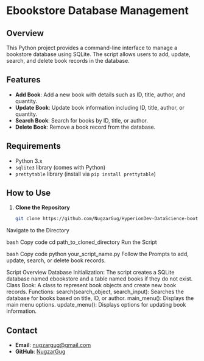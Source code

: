 # Ebookstore Database Management

## Overview

This Python project provides a command-line interface to manage a bookstore database using SQLite. The script allows users to add, update, search, and delete book records in the database.

## Features

- **Add Book**: Add a new book with details such as ID, title, author, and quantity.
- **Update Book**: Update book information including ID, title, author, or quantity.
- **Search Book**: Search for books by ID, title, or author.
- **Delete Book**: Remove a book record from the database.

## Requirements

- Python 3.x
- `sqlite3` library (comes with Python)
- `prettytable` library (install via `pip install prettytable`)

## How to Use

1. **Clone the Repository**

   ```bash
   git clone https://github.com/NugzarGug/HyperionDev-DataScience-bootcamp-2023.git
Navigate to the Directory

bash
Copy code
cd path_to_cloned_directory
Run the Script

bash
Copy code
python your_script_name.py
Follow the Prompts to add, update, search, or delete book records.

Script Overview
Database Initialization: The script creates a SQLite database named ebookstore and a table named books if they do not exist.
Class Book: A class to represent book objects and create new book records.
Functions:
search(search_object, search_input): Searches the database for books based on title, ID, or author.
main_menu(): Displays the main menu options.
update_menu(): Displays options for updating book information.
## Contact

- **Email**: nugzargug@gmail.com
- **GitHub**: [NugzarGug](https://github.com/NugzarGug)
